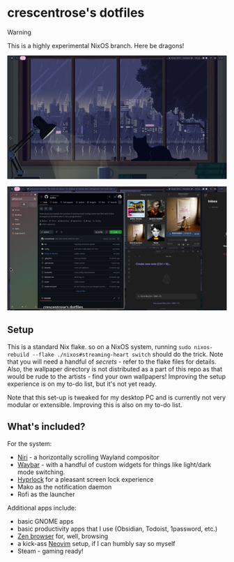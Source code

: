 # crescentrose's dotfiles

> [!WARNING]
> This is a highly experimental NixOS branch. Here be dragons!

![screenshot](./screenshot-clean.png)

![screenshot](./screenshot-dirty.png)

## Setup

This is a standard Nix flake. so on a NixOS system, running `sudo nixos-rebuild --flake
./nixos#streaming-heart switch` should do the trick. Note that you will need a handful of
_secrets_ - refer to the flake files for details. Also, the wallpaper directory is not distributed
as a part of this repo as that would be rude to the artists - find your own wallpapers! Improving
the setup experience is on my to-do list, but it's not yet ready.

Note that this set-up is tweaked for my desktop PC and is currently not very modular or
extensible. Improving this is also on my to-do list.

## What's included?

For the system:

- [Niri](https://github.com/YaLTeR/niri) - a horizontally scrolling Wayland compositor
- [Waybar](https://github.com/Alexays/Waybar) - with a handful of custom widgets for things like
  light/dark mode switching.
- [Hyprlock](https://github.com/hyprwm/hyprlock?tab=readme-ov-file) for a pleasant screen lock
  experience
- Mako as the notification daemon
- Rofi as the launcher

Additional apps include:

- basic GNOME apps
- basic productivity apps that I use (Obsidian, Todoist, 1password, etc.)
- [Zen browser](https://zen-browser.app/) for, well, browsing
- a kick-ass [Neovim](https://neovim.io/) setup, if I can humbly say so myself
- Steam - gaming ready!
